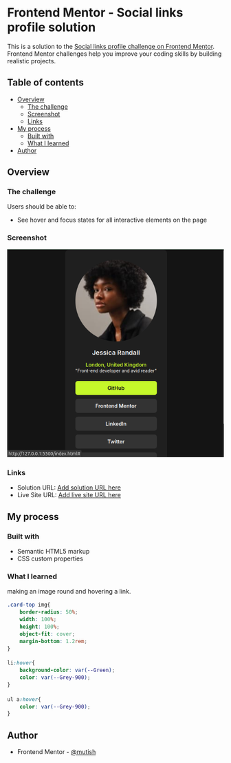 # Frontend Mentor - Social links profile solution

This is a solution to the [Social links profile challenge on Frontend Mentor](https://www.frontendmentor.io/challenges/social-links-profile-UG32l9m6dQ). Frontend Mentor challenges help you improve your coding skills by building realistic projects. 

## Table of contents

- [Overview](#overview)
  - [The challenge](#the-challenge)
  - [Screenshot](#screenshot)
  - [Links](#links)
- [My process](#my-process)
  - [Built with](#built-with)
  - [What I learned](#what-i-learned)
- [Author](#author)




## Overview

### The challenge

Users should be able to:

- See hover and focus states for all interactive elements on the page

### Screenshot

![](/assets/images/image.png)


### Links

- Solution URL: [Add solution URL here](https://your-solution-url.com)
- Live Site URL: [Add live site URL here](https://your-live-site-url.com)

## My process

### Built with

- Semantic HTML5 markup
- CSS custom properties

### What I learned
making an image round and hovering a link.

```css
.card-top img{
    border-radius: 50%;
    width: 100%;
    height: 100%;
    object-fit: cover;
    margin-bottom: 1.2rem;
}

li:hover{
    background-color: var(--Green);
    color: var(--Grey-900);
}

ul a:hover{
    color: var(--Grey-900);
}
```

## Author

- Frontend Mentor - [@mutish](https://www.frontendmentor.io/profile/mutish)

